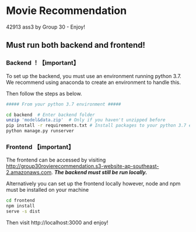 # Movie Recommendation
42913 ass3 by Group 30 - Enjoy!

## Must run both backend and frontend!



### Backend ！【important】

To set up the backend, you must use an environment running python 3.7. We recommend using anaconda to create an environment to handle this. 

Then follow the steps as below.

```bash
##### From your python 3.7 environment #####

cd backend  # Enter backend folder
unzip 'model&data.zip'  # Only if you haven't unzipped before
pip install -r requirements.txt # Install packages to your python 3.7 environment
python manage.py runserver 
```



### Frontend 【important】

The frontend can be accessed by visiting http://group30rovierecommendation.s3-website-ap-southeast-2.amazonaws.com. _**The backend must still be run locally.**_

Alternatively you can set up the frontend locally however, node and npm must be installed on your machine

```bash
cd frontend
npm install
serve -s dist
```

Then visit http://localhost:3000 and enjoy!




